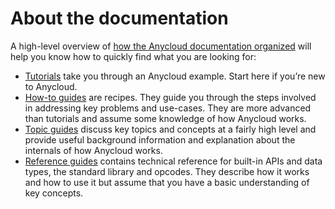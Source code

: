 # About the documentation

A high-level overview of [how the Anycloud documentation organized](https://documentation.divio.com/) will help you know how to quickly find what you are looking for:

* [Tutorials](https://github.com/alantech/anycloud/tree/eb3bf804e2cff8e04e9ef1667d0fe835fdba0b5f/docs/tutorials.md) take you through an Anycloud example. Start here if you’re new to Anycloud.
* [How-to guides](https://github.com/alantech/anycloud/tree/eb3bf804e2cff8e04e9ef1667d0fe835fdba0b5f/docs/how_to.md) are recipes. They guide you through the steps involved in addressing key problems and use-cases. They are more advanced than tutorials and assume some knowledge of how Anycloud works.
* [Topic guides](https://github.com/alantech/anycloud/tree/eb3bf804e2cff8e04e9ef1667d0fe835fdba0b5f/docs/topics.md) discuss key topics and concepts at a fairly high level and provide useful background information and explanation about the internals of how Anycloud works.
* [Reference guides](https://github.com/alantech/anycloud/tree/eb3bf804e2cff8e04e9ef1667d0fe835fdba0b5f/docs/reference.md) contains technical reference for built-in APIs and data types, the standard library and opcodes. They describe how it works and how to use it but assume that you have a basic understanding of key concepts.

